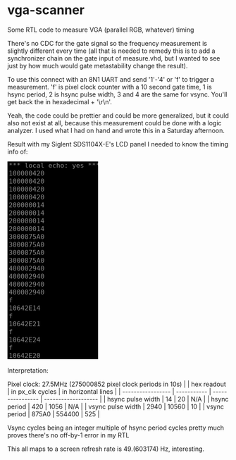 # vga-scanner
Some RTL code to measure VGA (parallel RGB, whatever) timing

There's no CDC for the gate signal so the frequency measurement is slightly different every time (all that is needed to remedy this is to add a synchronizer chain on the gate input of measure.vhd, but I wanted to see just by how much would gate metastability change the result).

To use this connect with an 8N1 UART and send '1'-'4' or 'f' to trigger a measurement. 'f' is pixel clock counter with a 10 second gate time, 1 is hsync period, 2 is hsync pulse width, 3 and 4 are the same for vsync. You'll get back the in hexadecimal + '\r\n'.

Yeah, the code could be prettier and could be more generalized, but it could also not exist at all, because this measurement could be done with a logic analyzer. I used what I had on hand and wrote this in a Saturday afternoon.

Result with my Siglent SDS1104X-E's LCD panel I needed to know the timing info of:

![Measurement results](1647799768.png?raw=true "Measurement results")

Interpretation:

Pixel clock: 27.5MHz (275000852 pixel clock periods in 10s)
|                   | hex readout | in px_clk cycles | in horizontal lines |
| ----------------- | ----------- | ---------------- | ------------------- | 
| hsync pulse width |          14 |               20 |                 N/A |
| hsync period      |         420 |             1056 |                 N/A | 
| vsync pulse width |        2940 |            10560 |                  10 |
| vsync period      |       875A0 |           554400 |                 525 |

Vsync cycles being an integer multiple of hsync period cycles pretty much proves there's no off-by-1 error in my RTL

This all maps to a screen refresh rate is 49.(603174) Hz, interesting.
